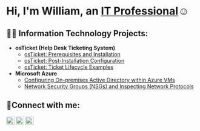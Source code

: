 <h1>Hi, I'm William, an <a href="https://linkedin.com/in/Josh">IT Professional</a>☺</h1>

<h2>👨‍💻 Information Technology Projects:</h2>

- <b>osTicket (Help Desk Ticketing System)</b>
  - [osTicket: Prerequisites and Installation](https://github.com/williamog1/osticket-prereqs)
  - [osTicket: Post-Installation Configuration](https://github.com/williamog1/post-install-config)
  - [osTicket: Ticket Lifecycle Examples](https://github.com/wiliamog1/ticket-lifecycle)
- <b>Microsoft Azure</b>
  - [Configuring On-premises Active Directory within Azure VMs](https://github.com/williamog1/configure-ad)
  - [Network Security Groups (NSGs) and Inspecting Network Protocols](https://github.com/williamog1/azure-network-protocols)

<h2>🤳Connect with me:</h2>

[<img align="left" alt="Josh | Twitter" width="22px" src="https://cdn.jsdelivr.net/npm/simple-icons@v3/icons/twitter.svg" />][twitter]
[<img align="left" alt="Josh | LinkedIn" width="22px" src="https://cdn.jsdelivr.net/npm/simple-icons@v3/icons/linkedin.svg" />][linkedin]
[<img align="left" alt="Josh | Instagram" width="22px" src="https://cdn.jsdelivr.net/npm/simple-icons@v3/icons/instagram.svg" />][instagram]

[twitter]: https://twitter.com/Josh
[instagram]: https://www.instagram.com/Josh
[linkedin]: https://linkedin.com/in/Josh
